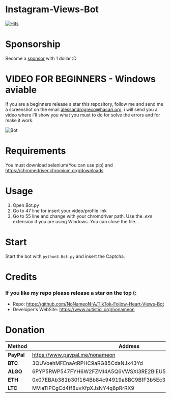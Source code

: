 # Instagram-Views-Bot
[![Hits](https://hits.seeyoufarm.com/api/count/incr/badge.svg?url=https%3A%2F%2Fgithub.com%2FNoNameoN-A%2FInstagram-Views-Bot&count_bg=%23555555&title_bg=%23555555&icon=instagram.svg&icon_color=%23E7E7E7&title=Views+Count&edge_flat=false)](https://hits.seeyoufarm.com)

# Sponsorship
Become a [sponsor](https://github.com/sponsors/NoNameoN-A) with 1 dollar :D

# VIDEO FOR BEGINNERS - Windows aviable
If you are a beginners release a star this repository, follow me and send me a screenshot on the email alessandrogreco@hacari.org, i will send you a video where i'll show you what you must to do for solve the errors and for make it work.

![Bot](https://github.com/NoNameoN-A/Instagram-Views-Bot/blob/main/screenshot2.png)

# Requirements
You must download selenium(You can use pip) and https://chromedriver.chromium.org/downloads

# Usage
1) Open Bot.py
2) Go to 47 line for insert your video/profile link
3) Go to 55 line and change with your chromdriver path. Use the *.exe* extension if you are using Windows.
You can close the file...

# Start
Start the bot with `python3 Bot.py` and insert the Captcha.

# Credits
### If you like my repo please release a star on the top (:
- Repo: https://github.com/NoNameoN-A/TikTok-Follow-Heart-Views-Bot
- Developer's WebSite: https://www.autistici.org/nonameon

# Donation
|Method|Address|
|--|--|
|**PayPal**|https://www.paypal.me/nonameon|
|**BTC**|3QUVoehMFEnaAtRPHC9aRG85CdaNJx43Yd|
|**ALGO**|6PYP5RWP547FYH6W2FZMI4A5Q6VWSXI3RE2BIEU5LWKFRVG3VX75YTVNEI|
|**ETH**|0x07EBAb381b30f164Bb84c94919a8BC9BfF3b5Ec3|
|**LTC**|MViaTiPCgCd4ff8uvXfpXJsNY4q8pRrRX9| 
